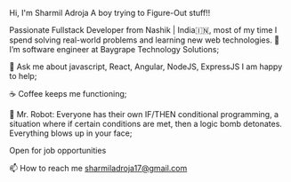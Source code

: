 
 Hi, I'm Sharmil Adroja
A boy trying to Figure-Out stuff!!

Passionate Fullstack Developer from Nashik | India🇮🇳, most of my time I spend solving real-world problems and learning new web technologies.
🌱 I’m software engineer at Baygrape Technology Solutions;

💬 Ask me about javascript, React, Angular, NodeJS, ExpressJS I am happy to help;

☕️ Coffee keeps me functioning;

🤖 Mr. Robot: Everyone has their own IF/THEN conditional programming, a situation where if certain conditions are met, then a logic bomb detonates. Everything blows up in your face;

Open for job opportunities

📫 How to reach me sharmiladroja17@gmail.com
